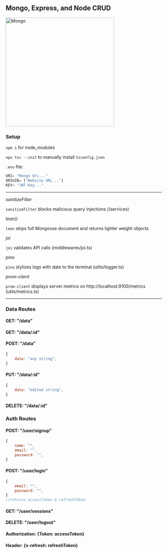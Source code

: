 ## Mongo, Express, and Node CRUD

<img src="https://plus.unsplash.com/premium_photo-1658506952924-d3ebaeca8139?ixlib=rb-1.2.1&ixid=MnwxMjA3fDB8MHxwaG90by1wYWdlfHx8fGVufDB8fHx8&auto=format&fit=crop&w=1180&q=80" alt="Mongo" width="350" />

### Setup

`npm i` for node_modules

`npx tsc --init` to manually install `tsconfig.json`

`.env` file: 
```JavaScript
URI= "Mongo Uri..."
ORIGIN= ["Website URL..."]
KEY= "JWT Key..."
```
***

_sanitizeFilter_

`sanitizeFilter` blocks malicious query injections (/services)

_lean()_

`lean` skips full Mongoose document and returns lighter weight objects

_joi_

`joi` validates API calls (middlewares/joi.ts)

_pino_

`pino` stylizes logs with date to the terminal (utils/logger.ts)

_prom-client_

`prom-client` displays server metrics on http://localhost:9100/metrics (utils/metrics.ts)
***

### Data Routes

#### GET: "/data"
#### GET: "/data/:id"
#### POST: "/data"
```JavaScript
{
    data: "any string",
}
```
#### PUT: "/data/:id"
```JavaScript
{
    data: "edited string",
}
```
#### DELETE: "/data/:id"

### Auth Routes

#### POST: "/user/signup"
```JavaScript
{
    name: "",
    email: "",
    password: "",
}
```
#### POST: "/user/login"
```JavaScript
{
    email: "",
    password: "",
}
//returns accessToken & refreshToken
```
#### GET: "/user/sessions"
#### DELETE: "/user/logout"

#### Authorization: {Token: accessToken}
#### Header: {x-refresh: refreshToken}